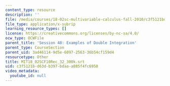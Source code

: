 ```yaml
---
content_type: resource
description: ''
file: /media/courses/18-02sc-multivariable-calculus-fall-2010/c3f5121bd63db397bdaaa885f4fc6958_MIT18_02SCF10Rec_32_300k.srt
file_type: application/x-subrip
learning_resource_types: []
license: https://creativecommons.org/licenses/by-nc-sa/4.0/
ocw_type: OCWFile
parent_title: 'Session 48: Examples of Double Integration'
parent_type: CourseSection
parent_uid: 3ad46114-9d5e-6097-2563-36b54cf159d4
resourcetype: Other
title: MIT18_02SCF10Rec_32_300k.srt
uid: c3f5121b-d63d-b397-bdaa-a885f4fc6958
video_metadata:
  youtube_id: null
---
```

